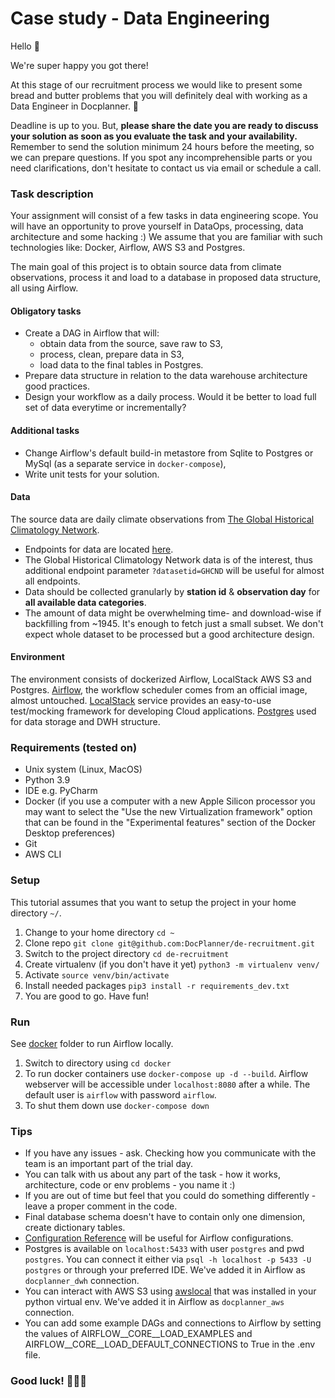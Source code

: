 # Case study - Data Engineering
Hello 👋

We're super happy you got there!

At this stage of our recruitment process we would like to present some bread and butter problems that you will definitely deal with working as a Data Engineer in Docplanner. 🙂

Deadline is up to you. But, **please share the date you are ready to discuss your solution as soon as you evaluate the task and your availability.** Remember to send the solution minimum 24 hours before the meeting, so we can prepare questions. If you spot any incomprehensible parts or you need clarifications, don't hesitate to contact us via email or schedule a call.

### Task description
Your assignment will consist of a few tasks in data engineering scope. You will have an opportunity to prove yourself in DataOps, processing, data architecture and some hacking :)
We assume that you are familiar with such technologies like: Docker, Airflow, AWS S3 and Postgres.

The main goal of this project is to obtain source data from climate observations, process it and load to a database in proposed data structure, all using Airflow.

#### Obligatory tasks
- Create a DAG in Airflow that will:
    - obtain data from the source, save raw to S3,
    - process, clean, prepare data in S3,
    - load data to the final tables in Postgres.
- Prepare data structure in relation to the data warehouse architecture good practices.
- Design your workflow as a daily process. Would it be better to load full set of data everytime or incrementally?

#### Additional tasks
- Change Airflow's default build-in metastore from Sqlite to Postgres or MySql (as a separate service in `docker-compose`), 
- Write unit tests for your solution.

#### Data
The source data are daily climate observations from 
[The Global Historical Climatology Network](https://www.ncei.noaa.gov/metadata/geoportal/rest/metadata/item/gov.noaa.ncdc:C00861/html). 
- Endpoints for data are located [here](https://www.ncdc.noaa.gov/cdo-web/webservices/v2).
- The Global Historical Climatology Network data is of the interest, thus additional endpoint parameter `?datasetid=GHCND` will be useful for almost all endpoints.
- Data should be collected granularly by **station id** & **observation day** for **all available data categories**.
- The amount of data might be overwhelming time- and download-wise if backfilling from ~1945. It's enough to fetch just a small subset. We don't expect whole dataset to be processed but a good architecture design.


#### Environment
The environment consists of dockerized Airflow, LocalStack AWS S3 and Postgres.
[Airflow](https://airflow.apache.org/), the workflow scheduler comes from an official image, almost untouched. 
[LocalStack](https://github.com/localstack/localstack) service provides an easy-to-use test/mocking framework for 
developing Cloud applications. [Postgres](https://www.postgresql.org/) used for data storage and DWH structure.

### Requirements (tested on)
* Unix system (Linux, MacOS)
* Python 3.9
* IDE e.g. PyCharm
* Docker (if you use a computer with a new Apple Silicon processor you may want to select the "Use the new Virtualization framework" option that can be found in the "Experimental features" section of the Docker Desktop preferences)
* Git
* AWS CLI

### Setup
This tutorial assumes that you want to setup the project in your home directory `~/`.

1. Change to your home directory `cd ~`
2. Clone repo `git clone git@github.com:DocPlanner/de-recruitment.git`
3. Switch to the project directory `cd de-recruitment`
5. Create virtualenv (if you don't have it yet) `python3 -m virtualenv venv/`
6. Activate `source venv/bin/activate`
7. Install needed packages `pip3 install -r requirements_dev.txt`
8. You are good to go. Have fun!   

### Run
See [docker](docker/) folder to run Airflow locally. 
1. Switch to directory using `cd docker`
2. To run docker containers use `docker-compose up -d --build`. Airflow webserver will be accessible under `localhost:8080` after a while. The default user is `airflow` with password `airflow`.
3. To shut them down use `docker-compose down`

### Tips
- If you have any issues - ask. Checking how you communicate with the team is an important part of the trial day.
- You can talk with us about any part of the task - how it works, architecture, code or env problems - you name it :)
- If you are out of time but feel that you could do something differently - leave a proper comment in the code.
- Final database schema doesn't have to contain only one dimension, create dictionary tables.
- [Configuration Reference](https://airflow.apache.org/docs/apache-airflow/stable/configurations-ref.html) will be useful for Airflow configurations.
- Postgres is available on `localhost:5433` with user `postgres` and pwd `postgres`.
  You can connect it either via `psql -h localhost -p 5433 -U postgres` or through your preferred IDE. We've added it in Airflow as `docplanner_dwh` connection.
- You can interact with AWS S3 using [awslocal](https://github.com/localstack/awscli-local#example) that was installed in your python virtual env.
  We've added it in Airflow as `docplanner_aws` connection.
- You can add some example DAGs and connections to Airflow by setting the values of AIRFLOW__CORE__LOAD_EXAMPLES and AIRFLOW__CORE__LOAD_DEFAULT_CONNECTIONS to True in the .env file.
  

### Good luck! 🤞🤞🤞